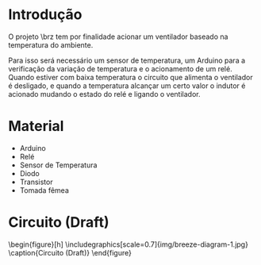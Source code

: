 # Introdução

O projeto \brz tem por finalidade acionar um ventilador
baseado na temperatura do ambiente.

Para isso será necessário um sensor de temperatura, um Arduino para
a verificação da variação de temperatura e o acionamento de um relé.
Quando estiver com baixa temperatura o circuito que alimenta o ventilador
é desligado, e quando a temperatura alcançar um certo valor o indutor
é acionado mudando o estado do relé e ligando o ventilador.

# Material

* Arduino
* Relé
* Sensor de Temperatura
* Diodo
* Transistor
* Tomada fêmea

# Circuito (Draft)

\begin{figure}[h]
	\includegraphics[scale=0.7]{img/breeze-diagram-1.jpg}
	\caption{Circuito (Draft)}
\end{figure}
